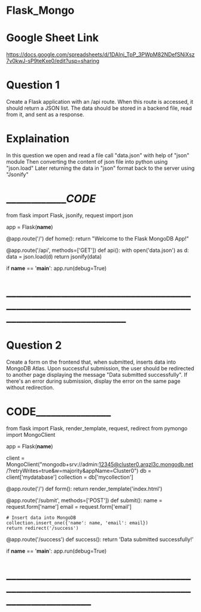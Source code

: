 # Flask_Mongo

# Google Sheet Link

https://docs.google.com/spreadsheets/d/1DAInj_TpP_3PWpM82NDefSNiXsz7v0kwJ-sP9teKxe0/edit?usp=sharing

# Question 1
Create a Flask application with an /api route. When this route is accessed, it should return a JSON list. The data should be stored in a backend file, read from it, and sent as a response.

# Explaination
In this question we open and read a file call "data.json" with help of "json" module
Then converting the content of json file into python using "json.load"
Later returning the data in "json" format back to the server using "Jsonify"

# ___________________________________________________CODE_______________________________________ # 
from flask import Flask, jsonify, request
import json

app = Flask(__name__)

@app.route('/')
def home():
    return "Welcome to the Flask MongoDB App!"

@app.route('/api', methods=['GET'])
def api():
    with open('data.json') as d:
        data = json.load(d)
    return jsonify(data)

if __name__ == '__main__':
    app.run(debug=True) 
# __________________________________________________________________________________________________ #

# Question 2

Create a form on the frontend that, when submitted, inserts data into MongoDB Atlas. Upon successful submission, the user should be redirected to another page displaying the message "Data submitted successfully". If there's an error during submission, display the error on the same page without redirection.

# ________________________________________CODE_______________________________________________________ #

from flask import Flask, render_template, request, redirect
from pymongo import MongoClient

app = Flask(__name__)

client = MongoClient("mongodb+srv://admin:12345@cluster0.arqzl3c.mongodb.net/?retryWrites=true&w=majority&appName=Cluster0")
db = client['mydatabase']
collection = db['mycollection']


@app.route('/')
def form():
    return render_template('index.html')


@app.route('/submit', methods=['POST'])
def submit():
    name = request.form['name']
    email = request.form['email']
    
    # Insert data into MongoDB
    collection.insert_one({'name': name, 'email': email})
    return redirect('/success')


@app.route('/success')
def success():
    return 'Data submitted successfully!'
 

if __name__ == '__main__':
    app.run(debug=True)
# ___________________________________________________________________________________________ #
